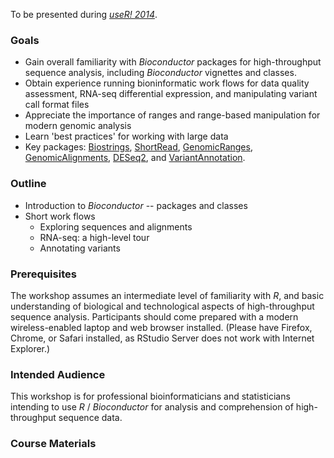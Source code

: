 To be presented during [_useR! 2014_](http://user2014.stat.ucla.edu/).

### Goals

- Gain overall familiarity with _Bioconductor_ packages for
  high-throughput sequence analysis, including _Bioconductor_ vignettes
  and classes.
- Obtain experience running bioninformatic work flows for data quality
  assessment, RNA-seq differential expression, and manipulating
  variant call format files
- Appreciate the importance of ranges and range-based manipulation for
  modern genomic analysis
- Learn 'best practices' for working with large data
- Key packages:
  [Biostrings](http://bioconductor.org/packages/release/bioc/html/Biostrings.html),
  [ShortRead](http://bioconductor.org/packages/release/bioc/html/ShortRead.html),
  [GenomicRanges](http://bioconductor.org/packages/release/bioc/html/GenomicRanges.html),
  [GenomicAlignments](http://bioconductor.org/packages/release/bioc/html/GenomicAlignments.html),
  [DESeq2](http://bioconductor.org/packages/release/bioc/html/DESeq2.html),
  and
  [VariantAnnotation](http://bioconductor.org/packages/release/bioc/html/VariantAnnotation.html).


### Outline

- Introduction to _Bioconductor_ -- packages and classes
- Short work flows
  - Exploring sequences and alignments
  - RNA-seq: a high-level tour
  - Annotating variants

### Prerequisites

The workshop assumes an intermediate level of familiarity with _R_,
and basic understanding of biological and technological aspects of
high-throughput sequence analysis. Participants should come prepared
with a modern wireless-enabled laptop and web browser installed.
(Please have Firefox, Chrome, or Safari installed, as RStudio Server
does not work with Internet Explorer.)

### Intended Audience

This workshop is for professional bioinformaticians and statisticians
intending to use _R_ / _Bioconductor_ for analysis and comprehension
of high-throughput sequence data.



### Course Materials
